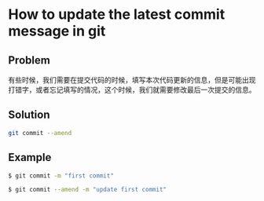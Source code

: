 # How to update the latest commit message in git

## Problem
有些时候，我们需要在提交代码的时候，填写本次代码更新的信息，但是可能出现打错字，或者忘记填写的情况，这个时候，我们就需要修改最后一次提交的信息。

## Solution

```bash
git commit --amend
```

## Example

```bash
$ git commit -m "first commit"
```

```bash
$ git commit --amend -m "update first commit"
```